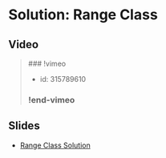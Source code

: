 
# Solution: Range Class



## Video

<blockquote>
### !vimeo

* id: 315789610

### !end-vimeo
</blockquote>



## Slides

* [Range Class Solution](https://docs.google.com/a/hackreactor.com/presentation/d/1H-368HBd9hFxydqafp0G9MY45zI6pTzgAWvxUSLRgZU/embed?start=false&loop=false&delayms=3000)

